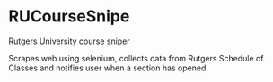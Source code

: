 # RUCourseSnipe
Rutgers University course sniper

Scrapes web using selenium, collects data from Rutgers Schedule of Classes and notifies user when a section has opened.
